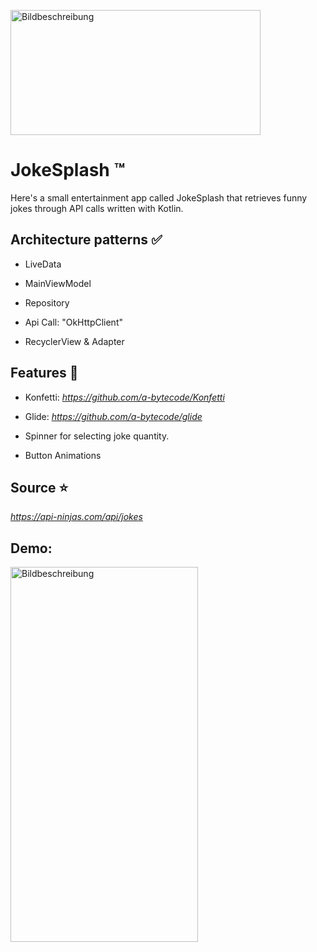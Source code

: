 
<a href="https://freeimage.host/de"><img src="https://iili.io/HvlRKjj.jpg" alt="Bildbeschreibung" width="400" height="200"></a>

# JokeSplash :tm:

Here's a small entertainment app called JokeSplash that retrieves funny jokes through API calls written with Kotlin.

## Architecture patterns :white_check_mark:

- LiveData
* MainViewModel
+ Repository
- Api Call: "OkHttpClient"
* RecyclerView & Adapter

## Features :rocket:

- Konfetti: *https://github.com/a-bytecode/Konfetti*
* Glide: *https://github.com/a-bytecode/glide*
+ Spinner for selecting joke quantity.
- Button Animations

## Source :star:

*https://api-ninjas.com/api/jokes*

## Demo:
<a href="https://freeimage.host/i/Hvlu45u"><img src="https://iili.io/Hvlu45u.md.png" alt="Bildbeschreibung" width="300" height="600"></a>
